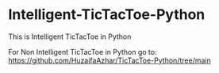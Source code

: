 # Intelligent-TicTacToe-Python

This is Intelligent TicTacToe in Python

For Non Intelligent TicTacToe in Python go to:
https://github.com/HuzaifaAzhar/TicTacToe-Python/tree/main
